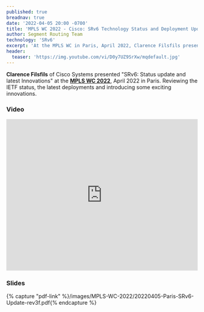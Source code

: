 ```yaml
---
published: true
breadnav: true
date: '2022-04-05 20:00 -0700'
title: 'MPLS WC 2022 - Cisco: SRv6 Technology Status and Deployment Update'
author: Segment Routing Team
technology: 'SRv6'
excerpt: 'At the MPLS WC in Paris, April 2022, Clarence Filsfils presented "SRv6: Status update and latest Innovations".Reviewing the IETF status, the latest deployments and introducing some exciting innovations.'
header:
  teaser: 'https://img.youtube.com/vi/D0y7UZ9SrXw/mqdefault.jpg'
---
```


**Clarence Filsfils** of Cisco Systems presented "SRv6: Status update and latest Innovations" at the [**MPLS WC 2022**](<https://www.uppersideconferences.com/mpls-sdn-nfv/mplswc_2022_agenda_day_1.html>), April 2022 in Paris.
Reviewing the IETF status, the latest deployments and introducing some exciting innovations.


### Video

<iframe width="100%" height="400px" src="https://www.youtube.com/embed/D0y7UZ9SrXw" frameborder="0" allowfullscreen></iframe>

### Slides

{% capture "pdf-link" %}/images/MPLS-WC-2022/20220405-Paris-SRv6-Update-rev3f.pdf{% endcapture %}
<script src="{{ 'assets/js/pdfobject.min.js' | relative_url }}"></script>
<div class="fitvidsignore" id="pdf"></div>
<script>PDFObject.embed(" {{ pdf-link | relative_url }} ", "#pdf", {height: "21.5em", width: "31.3em"});</script>

